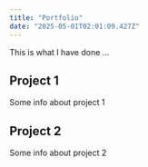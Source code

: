 ```yaml
---
title: "Portfolio"
date: "2025-05-01T02:01:09.427Z"
---
```



This is what I have done …


## Project 1

Some info about project 1


## Project 2

Some info about project 2

